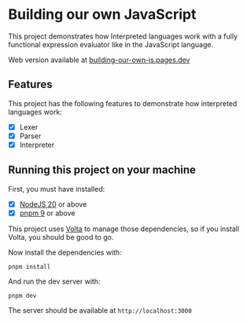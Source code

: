 # Building our own JavaScript

This project demonstrates how Interpreted languages work with
a fully functional expression evaluator like in the JavaScript language.

Web version available at [building-our-own-js.pages.dev](https://building-our-own-js.pages.dev/)

## Features

This project has the following features to demonstrate how interpreted languages work:

- [x] Lexer
- [x] Parser
- [x] Interpreter

## Running this project on your machine

First, you must have installed:

- [x] [NodeJS 20](https://nodejs.org/en) or above
- [x] [pnpm 9](https://pnpm.io/) or above

This project uses [Volta](https://volta.sh/) to manage those dependencies, so if you install Volta, you should be good to go.

Now install the dependencies with:

```shell
pnpm install
```

And run the dev server with:

```shell
pnpm dev
```

The server should be available at `http://localhost:3000`
